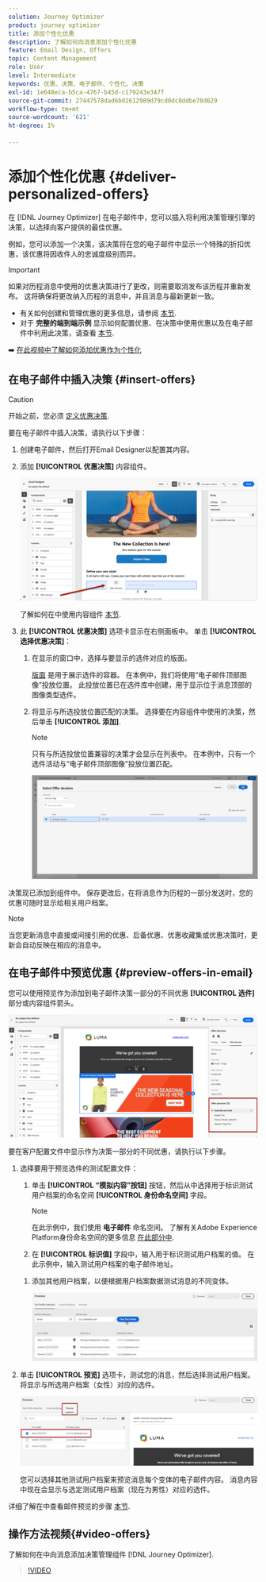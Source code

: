 ```yaml
---
solution: Journey Optimizer
product: journey optimizer
title: 添加个性化优惠
description: 了解如何向消息添加个性化优惠
feature: Email Design, Offers
topic: Content Management
role: User
level: Intermediate
keywords: 优惠、决策、电子邮件、个性化、决策
exl-id: 1e648eca-b5ca-4767-b45d-c179243e347f
source-git-commit: 27447578dad6bd2612989d79cd0dc8ddbe78d629
workflow-type: tm+mt
source-wordcount: '621'
ht-degree: 1%

---
```


# 添加个性化优惠 {#deliver-personalized-offers}

在 [!DNL Journey Optimizer] 在电子邮件中，您可以插入将利用决策管理引擎的决策，以选择向客户提供的最佳优惠。

例如，您可以添加一个决策，该决策将在您的电子邮件中显示一个特殊的折扣优惠，该优惠将因收件人的忠诚度级别而异。

>[!IMPORTANT]
>
>如果对历程消息中使用的优惠决策进行了更改，则需要取消发布该历程并重新发布。  这将确保将更改纳入历程的消息中，并且消息与最新更新一致。

* 有关如何创建和管理优惠的更多信息，请参阅 [本节](../offers/get-started/starting-offer-decisioning.md).
* 对于 **完整的端到端示例** 显示如何配置优惠、在决策中使用优惠以及在电子邮件中利用此决策，请查看 [本节](../offers/offers-e2e.md#insert-decision-in-email).

➡️ [在此视频中了解如何添加优惠作为个性化](#video-offers)

## 在电子邮件中插入决策 {#insert-offers}

>[!CAUTION]
>
>开始之前，您必须 [定义优惠决策](../offers/offer-activities/create-offer-activities.md).

要在电子邮件中插入决策，请执行以下步骤：

1. 创建电子邮件，然后打开Email Designer以配置其内容。

1. 添加 **[!UICONTROL 优惠决策]** 内容组件。

   ![](assets/deliver-offer-component.png)

   了解如何在中使用内容组件 [本节](content-components.md).

1. 此 **[!UICONTROL 优惠决策]** 选项卡显示在右侧面板中。 单击 **[!UICONTROL 选择优惠决策]**：

   1. 在显示的窗口中，选择与要显示的选件对应的版面。

      [版面](../offers/offer-library/creating-placements.md) 是用于展示选件的容器。 在本例中，我们将使用“电子邮件顶部图像”投放位置。 此投放位置已在选件库中创建，用于显示位于消息顶部的图像类型选件。

   1. 将显示与所选投放位置匹配的决策。 选择要在内容组件中使用的决策，然后单击 **[!UICONTROL 添加]**.

      >[!NOTE]
      >
      >只有与所选投放位置兼容的决策才会显示在列表中。 在本例中，只有一个选件活动与“电子邮件顶部图像”投放位置匹配。

      ![](assets/deliver-offer-placement.png)

决策现已添加到组件中。 保存更改后，在将消息作为历程的一部分发送时，您的优惠可随时显示给相关用户档案。

>[!NOTE]
>
>当您更新消息中直接或间接引用的优惠、后备优惠、优惠收藏集或优惠决策时，更新会自动反映在相应的消息中。

## 在电子邮件中预览优惠 {#preview-offers-in-email}

您可以使用预览作为添加到电子邮件决策一部分的不同优惠 **[!UICONTROL 选件]** 部分或内容组件箭头。

![](assets/deliver-offer-preview.png)

要在客户配置文件中显示作为决策一部分的不同优惠，请执行以下步骤。

1. 选择要用于预览选件的测试配置文件：

   1. 单击 **[!UICONTROL “模拟内容”按钮]** 按钮，然后从中选择用于标识测试用户档案的命名空间 **[!UICONTROL 身份命名空间]** 字段。

      >[!NOTE]
      >
      >在此示例中，我们使用 **电子邮件** 命名空间。 了解有关Adobe Experience Platform身份命名空间的更多信息 [在此部分中](../audience/get-started-identity.md).

   1. 在 **[!UICONTROL 标识值]** 字段中，输入用于标识测试用户档案的值。 在此示例中，输入测试用户档案的电子邮件地址。

   <!--For example enter smith@adobe.com and click the **[!UICONTROL Add profile]** button.-->

   1. 添加其他用户档案，以便根据用户档案数据测试消息的不同变体。

      ![](assets/deliver-offer-test-profiles.png)

1. 单击 **[!UICONTROL 预览]** 选项卡，测试您的消息，然后选择测试用户档案。 将显示与所选用户档案（女性）对应的选件。

   ![](assets/deliver-offer-test-profile-female-preview.png)

   您可以选择其他测试用户档案来预览消息每个变体的电子邮件内容。 消息内容中现在会显示与选定测试用户档案（现在为男性）对应的选件。

详细了解在中查看邮件预览的步骤 [本节](#preview-your-messages).

## 操作方法视频{#video-offers}

了解如何在中向消息添加决策管理组件 [!DNL Journey Optimizer].

>[!VIDEO](https://video.tv.adobe.com/v/334088?quality=12)

